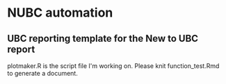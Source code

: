 # NUBC automation
## UBC reporting template for the New to UBC report
plotmaker.R is the script file I'm working on. Please knit function_test.Rmd to generate a document.
